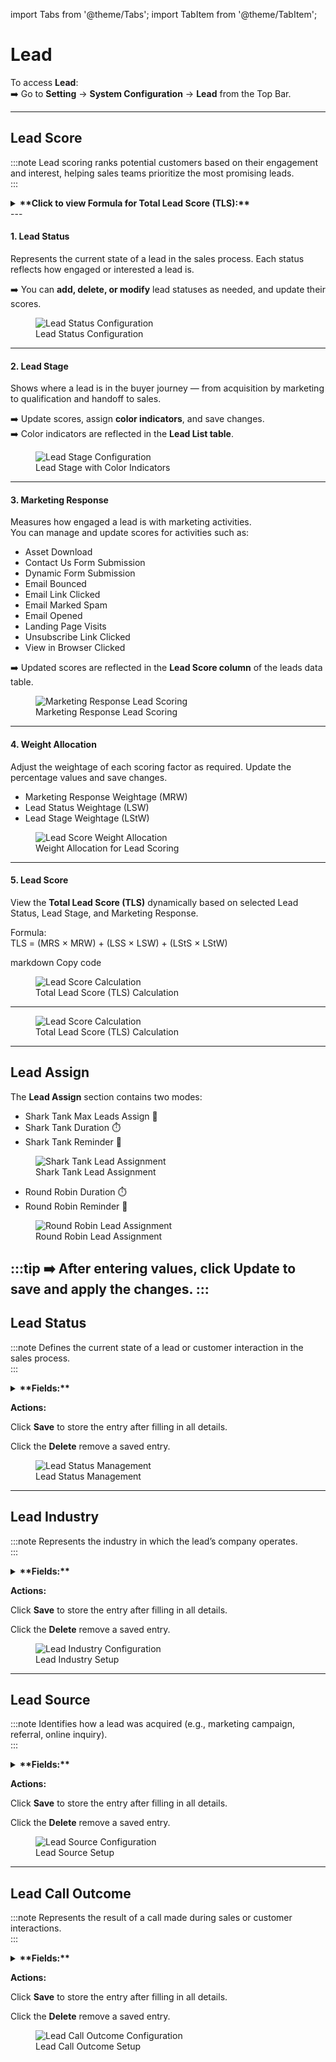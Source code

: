 import Tabs from '@theme/Tabs';
import TabItem from '@theme/TabItem';

# **Lead**

To access **Lead**:  
➡️ Go to **Setting** → **System Configuration** → **Lead** from the Top Bar.

---

## **Lead Score**
:::note
Lead scoring ranks potential customers based on their engagement and interest, helping sales teams prioritize the most promising leads.  
:::

<details>
<summary><strong>**Click to view Formula for Total Lead Score (TLS):**</strong></summary>
<p>
TLS = (MRS × MRW) + (LSS × LSW) + (LStS × LStW)

yaml
Copy code

Where:  
- **MRS** – Marketing Response Score  
- **MRW** – Marketing Response Weightage  
- **LSS** – Lead Status Score  
- **LSW** – Lead Status Weightage  
- **LStS** – Lead Stage Score  
- **LStW** – Lead Stage Weightage  
</p>
</details>
---

#### **1. Lead Status**

Represents the current state of a lead in the sales process. Each status reflects how engaged or interested a lead is.  

➡️ You can **add, delete, or modify** lead statuses as needed, and update their scores.  

<figure>
  <img src="/media/image15.png" alt="Lead Status Configuration" />
  <figcaption>Lead Status Configuration</figcaption>
</figure>

---

#### **2. Lead Stage**

Shows where a lead is in the buyer journey — from acquisition by marketing to qualification and handoff to sales.  

➡️ Update scores, assign **color indicators**, and save changes.  
➡️ Color indicators are reflected in the **Lead List table**.  

<figure>
  <img src="/media/image2b.png" alt="Lead Stage Configuration" />
  <figcaption>Lead Stage with Color Indicators</figcaption>
</figure>

---

#### **3. Marketing Response**

Measures how engaged a lead is with marketing activities.  
You can manage and update scores for activities such as:  

- Asset Download  
- Contact Us Form Submission  
- Dynamic Form Submission  
- Email Bounced  
- Email Link Clicked  
- Email Marked Spam  
- Email Opened  
- Landing Page Visits  
- Unsubscribe Link Clicked  
- View in Browser Clicked  

➡️ Updated scores are reflected in the **Lead Score column** of the leads data table.  

<figure>
  <img src="/media/image17.png" alt="Marketing Response Lead Scoring" />
  <figcaption>Marketing Response Lead Scoring</figcaption>
</figure>

---

#### **4. Weight Allocation**

Adjust the weightage of each scoring factor as required. Update the percentage values and save changes.  

- Marketing Response Weightage (MRW)  
- Lead Status Weightage (LSW)  
- Lead Stage Weightage (LStW)  

<figure>
  <img src="/media/image18.png" alt="Lead Score Weight Allocation" />
  <figcaption>Weight Allocation for Lead Scoring</figcaption>
</figure>

---

#### **5. Lead Score**

View the **Total Lead Score (TLS)** dynamically based on selected Lead Status, Lead Stage, and Marketing Response.  

Formula:  
TLS = (MRS × MRW) + (LSS × LSW) + (LStS × LStW)

markdown
Copy code

<figure>
  <img src="/media/image19.png" alt="Lead Score Calculation" />
  <figcaption>Total Lead Score (TLS) Calculation</figcaption>
</figure>

---

<figure>
  <img src="/media/image19.png" alt="Lead Score Calculation" />
  <figcaption>Total Lead Score (TLS) Calculation</figcaption>
</figure>

---

## **Lead Assign**

The **Lead Assign** section contains two modes:  

<Tabs>
  <TabItem value="shark-tank" label="🦈 Shark Tank" default>
    <ul>
      <li>Shark Tank Max Leads Assign 📌</li>
      <li>Shark Tank Duration ⏱️</li>
      <li>Shark Tank Reminder 🔔</li>
    </ul>
    <figure>
      <img src="/media/image20.png" alt="Shark Tank Lead Assignment" />
      <figcaption>Shark Tank Lead Assignment</figcaption>
    </figure>
  </TabItem>

  <TabItem value="round-robin" label="🔄 Round Robin">
    <ul>
      <li>Round Robin Duration ⏱️</li>
      <li>Round Robin Reminder 🔔</li>
    </ul>
    <figure>
      <img src="/media/image21.png" alt="Round Robin Lead Assignment" />
      <figcaption>Round Robin Lead Assignment</figcaption>
    </figure>
  </TabItem>
</Tabs>


:::tip
➡️ After entering values, click **Update** to save and apply the changes.
:::
---

## **Lead Status**
:::note
Defines the current state of a lead or customer interaction in the sales process.  
:::
<details>
<summary><strong>**Fields:**</strong></summary> 
<p>
- **Name** – Title of the lead status  
- **Score** – Numeric value indicating priority/quality  
- **Colour** – Visual indicator for quick identification  
- **Description** – Explanation of the status meaning  
- **Active/Archive (Toggle)** – Mark as active or archive  
</p>
</details>

**Actions:** 

<Tabs>
  <TabItem value="save" label="💾 Save" default>
    <p>Click <strong>Save</strong> to store the entry after filling in all details.</p>
  </TabItem>

  <TabItem value="delete" label="🗑️ Delete">
    <p>Click the <strong>Delete</strong> remove a saved entry.</p>
  </TabItem>
</Tabs>


<figure>
  <img src="/media/image22.png" alt="Lead Status Management" />
  <figcaption>Lead Status Management</figcaption>
</figure>

---

## **Lead Industry**

:::note
Represents the industry in which the lead’s company operates.  
:::

<details>
<summary><strong>**Fields:**</strong></summary> 
<p> 
- **Name** – Industry label  
</p>
</details>

**Actions:**  

<Tabs>
  <TabItem value="save" label="💾 Save" default>
    <p>Click <strong>Save</strong> to store the entry after filling in all details.</p>
  </TabItem>

  <TabItem value="delete" label="🗑️ Delete">
    <p>Click the <strong>Delete</strong> remove a saved entry.</p>
  </TabItem>
</Tabs>

<figure>
  <img src="/media/image23.png" alt="Lead Industry Configuration" />
  <figcaption>Lead Industry Setup</figcaption>
</figure>

---

## **Lead Source**

:::note
Identifies how a lead was acquired (e.g., marketing campaign, referral, online inquiry).  
:::

<details>
<summary><strong>**Fields:** </strong></summary> 
<p>
- **Name** – Source label  
</p>
</details>

**Actions:** 

<Tabs>
  <TabItem value="save" label="💾 Save" default>
    <p>Click <strong>Save</strong> to store the entry after filling in all details.</p>
  </TabItem>

  <TabItem value="delete" label="🗑️ Delete">
    <p>Click the <strong>Delete</strong> remove a saved entry.</p>
  </TabItem>
</Tabs> 

<figure>
  <img src="/media/image24.png" alt="Lead Source Configuration" />
  <figcaption>Lead Source Setup</figcaption>
</figure>

---

## **Lead Call Outcome**
:::note
Represents the result of a call made during sales or customer interactions.  
:::

<details>
<summary><strong>**Fields:**</strong></summary>  
<p>
- **Name** – Call outcome label  
- **Colour** – Visual indicator for quick identification  
- **Description** – Explanation of the outcome  
</p>
</details>

**Actions:**
  
<Tabs>
  <TabItem value="save" label="💾 Save" default>
    <p>Click <strong>Save</strong> to store the entry after filling in all details.</p>
  </TabItem>

  <TabItem value="delete" label="🗑️ Delete">
    <p>Click the <strong>Delete</strong> remove a saved entry.</p>
  </TabItem>
</Tabs>  

<figure>
  <img src="/media/image2c.png" alt="Lead Call Outcome Configuration" />
  <figcaption>Lead Call Outcome Setup</figcaption>
</figure>
